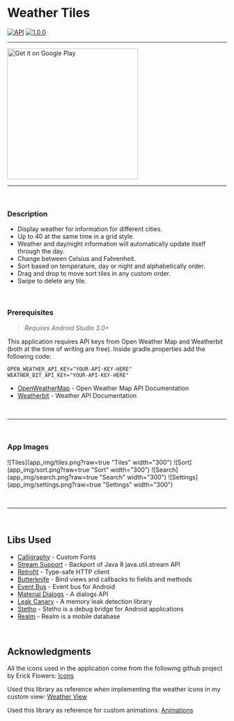 # Weather Tiles

[![API](https://img.shields.io/badge/API-16%2B-blue.svg?style=flat)](https://android-arsenal.com/api?level=16)
[![1.0.0](https://img.shields.io/badge/version-1.0.0-blue.svg)](http://git.bp.lan:3000/exc414/WeatherTiles)



-----


<a href="https://play.google.com/store/apps/details?id=io.bluephoenix.weathertiles.production.release&hl=en&utm_source=global_co&utm_medium=prtnr&utm_content=Mar2515&utm_campaign=PartBadge&pcampaignid=MKT-AC-global-none-all-co-pr-py-PartBadges-Oct1515-1"><img alt="Get it on Google Play" src="https://play.google.com/intl/en_us/badges/images/apps/en-play-badge-border.png" width="300" /></a>



-----

<br>

### Description

* Display weather for information for different cities.
* Up to 40 at the same time in a grid style.
* Weather and day/night information will automatically update itself through the day.
* Change between Celsius and Fahrenheit.
* Sort based on temperature, day or night and alphabetically order.
* Drag and drop to move sort tiles in any custom order.
* Swipe to delete any tile.


<br>

### Prerequisites

> *Requires Android Studio 3.0+*

This application requires API keys from Open Weather Map and Weatherbit (both at the time of writing are free). Inside gradle.properties add the following code: 

```
OPEN_WEATHER_API_KEY="YOUR-API-KEY-HERE"
WEATHER_BIT_API_KEY="YOUR-API-KEY-HERE"
```

* [OpenWeatherMap](https://openweathermap.org/api) - Open Weather Map API Documentation
* [Weatherbit](https://www.weatherbit.io/api) - Weather API Documentation

<br>

-----

<br>

### App Images

![Tiles](app_img/tiles.png?raw=true "Tiles"  width="300") ![Sort](app_img/sort.png?raw=true "Sort"  width="300")
![Search](app_img/search.png?raw=true "Search"  width="300") ![Settings](app_img/settings.png?raw=true "Settings"  width="300")

<br>

-----

<br>

## Libs Used

* [Calligraphy](https://github.com/chrisjenx/Calligraphy) - Custom Fonts
* [Stream Support](https://github.com/streamsupport/streamsupport) - Backport of Java 8 java.util.stream API
* [Retrofit](https://github.com/square/retrofit) - Type-safe HTTP client
* [Butterknife](https://github.com/JakeWharton/butterknife) - Bind views and callbacks to fields and methods
* [Event Bus](https://github.com/greenrobot/EventBus) - Event bus for Android
* [Material Dialogs](https://github.com/afollestad/material-dialogs) - A dialogs API
* [Leak Canary](https://github.com/square/leakcanary) - A memory leak detection library
* [Stetho](https://github.com/facebook/stetho) - Stetho is a debug bridge for Android applications
* [Realm](https://github.com/realm/realm-java) - Realm is a mobile database

<br>

## Acknowledgments

All the icons used in the application come from the following github project by Erick Flowers: [Icons](http://erikflowers.github.io/weather-icons/)

Used this library as reference when implementing the weather icons in my custom view: [Weather View](https://github.com/pwittchen/WeatherIconView) 

Used this library as reference for custom animations: [Animations](https://github.com/81813780/AVLoadingIndicatorView)

